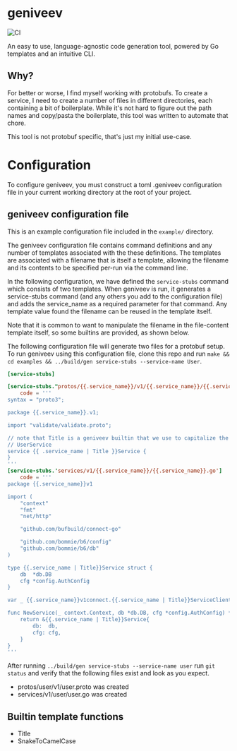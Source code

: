 # geniveev

![CI](https://github.com/svrana/geniveev/actions/workflows/ci.yml/badge.svg?branch=main)

An easy to use, language-agnostic code generation tool, powered by Go templates and an intuitive CLI.

## Why?

For better or worse, I find myself working with protobufs. To create a service, I need to
create a number of files in different directories, each containing a bit of boilerplate.
While it's not hard to figure out the path names and copy/pasta the boilerplate, this tool
was written to automate that chore.

This tool is not protobuf specific, that's just my initial use-case.

# Configuration

To configure geniveev, you must construct a toml .geniveev configuration file in your
current working directory at the root of your project.

## geniveev configuration file

This is an example configuration file included in the `example/` directory.

The geniveev configuration file contains command definitions and any number of templates associated with the
these definitions. The templates are associated with a filename that is itself a template, allowing the filename
and its contents to be specified per-run via the command line.

In the following configuration, we have defined the `service-stubs` command which consists of two templates. When geniveev
is run, it generates a service-stubs command (and any others you add to the configuration file) and adds the service_name as
a required parameter for that command. Any template value found the filename can be reused in the template itself.

Note that it is common to want to manipulate the filename in the file-content template itself, so some builtins are provided,
as shown below.

The following configuration file will generate two files for a protobuf setup. To run geniveev using this configuration file,
clone this repo and run `make && cd examples && ../build/gen service-stubs --service-name User`.

```toml
[service-stubs]

[service-stubs."protos/{{.service_name}}/v1/{{.service_name}}/{{.service_name}}.proto"]
    code = '''
syntax = "proto3";

package {{.service_name}}.v1;

import "validate/validate.proto";

// note that Title is a geniveev builtin that we use to capitalize the Name of the service, i.e.,
// UserService
service {{ .service_name | Title }}Service {
}
'''
[service-stubs.'services/v1/{{.service_name}}/{{.service_name}}.go']
    code = '''
package {{.service_name}}v1

import (
	"context"
	"fmt"
	"net/http"

	"github.com/bufbuild/connect-go"

	"github.com/bommie/b6/config"
	"github.com/bommie/b6/db"
)

type {{.service_name | Title}}Service struct {
	db  *db.DB
	cfg *config.AuthConfig
}

var _ {{.service_name}}v1connect.{{.service_name | Title}}ServiceClient = (*{{.service_name | Title }}Service)(nil)

func NewService(_ context.Context, db *db.DB, cfg *config.AuthConfig) *{{.service_name | Title }}Service {
    return &{{.service_name | Title}}Service{
		db:  db,
		cfg: cfg,
	}
}
'''
```

After running `../build/gen service-stubs --service-name user` run `git status` and verify
that the following files exist and look as you expect.

- protos/user/v1/user.proto was created
- services/v1/user/user.go was created

## Builtin template functions

- Title
- SnakeToCamelCase
